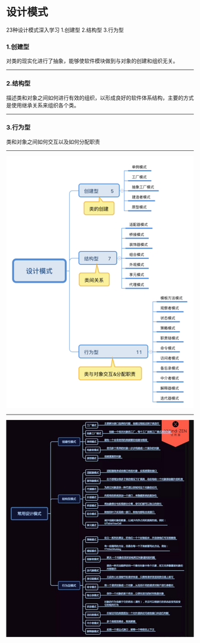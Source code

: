 # 设计模式
23种设计模式深入学习 1.创建型 2.结构型 3.行为型

### 1.创建型
对类的现实化进行了抽象，能够使软件模块做到与对象的创建和组织无关。

---

### 2.结构型
描述类和对象之间如何进行有效的组织，以形成良好的软件体系结构，主要的方式是使用继承关系来组织各个类。

---

### 3.行为型
类和对象之间如何交互以及如何分配职责

---

![描述](https://raw.githubusercontent.com/chenxingxing6/designPattern/master/%E8%AE%BE%E8%AE%A1%E6%A8%A1%E5%BC%8F.png)

---
![描述](https://raw.githubusercontent.com/chenxingxing6/designPattern/master/%E8%AE%BE%E8%AE%A1%E6%A8%A1%E5%BC%8F2.jpg)
